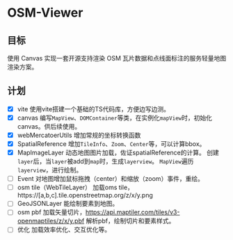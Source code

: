 # OSM-Viewer

## 目标

使用 Canvas 实现一套开源支持渲染 OSM 瓦片数据和点线面标注的服务轻量地图渲染方案。

## 计划

- [x] vite
  使用vite搭建一个基础的TS代码库，方便边写边测。
- [x] canvas
  编写`MapView`、`DOMContainer`等类，在实例化`mapView`时，初始化canvas。供后续使用。
- [x] webMercatoerUtils
  增加常规的坐标转换函数
- [x] SpatialReference
  增加`TileInfo`、`Zoom`、`Center`等，可以计算bbox。
- [x] MapImageLayer
  动态地图图片加载，佐证spatialReference的计算。
  创建`layer`后，当`layer`被add到`map`时，生成`layerview`。
  `MapView`遍历`layerview`，进行绘制。
- [ ] Event
  对地图增加鼠标拖拽（center）和缩放（zoom）事件，重绘。
- [ ] osm tile（WebTileLayer）
  加载oms tile，https://[a,b,c].tile.openstreetmap.org/z/x/y.png
- [ ] GeoJSONLayer
  能绘制要素到地图。
- [ ] osm pbf
  加载矢量切片，https://api.maptiler.com/tiles/v3-openmaptiles/z/x/y.pbf
  解析pbf，绘制切片和要素样式。
- [ ] 优化
  加载效率优化、交互优化等。
